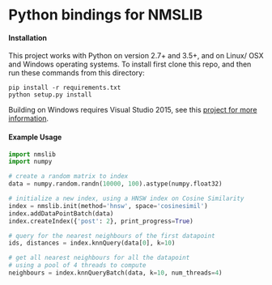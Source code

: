 Python bindings for NMSLIB
=======


#### Installation

This project works with Python on version 2.7+ and 3.5+, and on
Linux/ OSX and Windows operating systems. To install first clone this repo,
and then run these commands from this directory:

```
pip install -r requirements.txt
python setup.py install
```

Building on Windows requires Visual Studio 2015, see this [project for more
information](https://github.com/pybind/python_example#installation).


#### Example Usage

```python
import nmslib
import numpy

# create a random matrix to index
data = numpy.random.randn(10000, 100).astype(numpy.float32)

# initialize a new index, using a HNSW index on Cosine Similarity
index = nmslib.init(method='hnsw', space='cosinesimil')
index.addDataPointBatch(data)
index.createIndex({'post': 2}, print_progress=True)

# query for the nearest neighbours of the first datapoint
ids, distances = index.knnQuery(data[0], k=10)

# get all nearest neighbours for all the datapoint
# using a pool of 4 threads to compute
neighbours = index.knnQueryBatch(data, k=10, num_threads=4)
```
